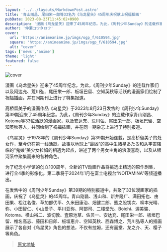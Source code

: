 ```yaml
---
layout: '../../layouts/MarkdownPost.astro'
title: '青山剛昌、尾田栄一郎等33名为《乌龙星矢》45周年庆祝献上祝福插画'
pubDate: 2023-08-23T11:45:02+0900
description: '漫画《乌龙星矢》迎来了45周年纪念。为此，《周刊少年Sunday》的连载作家们以及阿达充、荒川弘、尾田栄一郎、板垣巴留、空知英秋等活跃的漫画家们绘制了祝福插画，并在同期刊上进行了特集报道。'
author: '仲瀬コウタロウ'
cover:
  url: 'https://animeanime.jp/imgs/ogp_f/610594.jpg'
  square: 'https://animeanime.jp/imgs/ogp_f/610594.jpg'
  alt: "cover"
tags: ['news','anime']
theme: 'light'
featured: false
---
```

![cover](https://animeanime.jp/imgs/ogp_f/610594.jpg)

漫画《乌龙星矢》迎来了45周年纪念。为此，《周刊少年Sunday》的连载作家们以及阿达充、荒川弘、尾田栄一郎、板垣巴留、空知英秋等活跃的漫画家们绘制了祝福插画，并在同期刊上进行了特集报道。

高桥留美子的漫画作品《乌星灵》于2023年8月23日发售的《周刊少年Sunday》第39期迎来了45周年纪念。为此，《周刊少年Sunday》的连载作家青山刚昌、Kotoma等33位活跃的漫画家，以及安达充、荒川弘、尾田栄一郎、板垣巴留、空知英秋等人，共同绘制了祝福插画，并在同一期杂志上进行了特别报道。

《乌星灵》于1978年的《周刊少年Sunday》第39期开始连载，是高桥留美子的处女作，至今仍在第一线活跃。故事以地球上“最凶”的高中生諸星あたる和从宇宙降临的“鬼娘”美少女拉姆的相遇为起点，讲述了两个男女主角的浪漫喜剧，以及从银河系中聚集而来的各种角色。

为了纪念小学馆的创立100周年，全新的TV动画作品将挑选出精选的原作剧集，进行全4季的影像化。第二季将于2024年1月在富士电视台“NOITAMINA”等频道播出。

在发售中的《周刊少年Sunday》第39期的特别报道中，共聚了33位漫画家的插画，庆祝了《乌星灵》的45周年。青山刚昌、浅山和、新井隆广、满田拓也、由田果、松江名俊、草加部优平、久米田康治、畑健二郎、熊之股钥次、柳本光晴、弥、小田智仁、小山爱子、平川亚弥、阿部司、二楼堂光、Boichi、渥美骏、Kotoma、横山裕二、波切敦、壹原池草、佐贝一、安达充、尾田栄一郎、板垣巴留、椎名高志、藤田和日郎、板垣恵介、空知英秋、西森博之、荒川弘等人的插画展示了各自对《乌星灵》角色的想法，不仅有拉姆，还有面堂、龙之介、天、樱子等角色。

>[原文地址](https://animeanime.jp/article/2023/08/23/79443.html)  